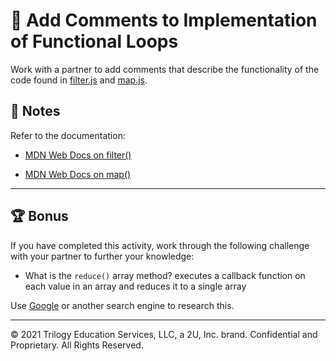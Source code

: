# 📐 Add Comments to Implementation of Functional Loops

Work with a partner to add comments that describe the functionality of the code found in [filter.js](./Unsolved/filter.js) and [map.js](./Unsolved/map.js).

## 📝 Notes

Refer to the documentation:

* [MDN Web Docs on filter()](https://developer.mozilla.org/en-US/docs/Web/JavaScript/Reference/Global_Objects/Array/filter)

* [MDN Web Docs on map()](https://developer.mozilla.org/en-US/docs/Web/JavaScript/Reference/Global_Objects/Array/map)

---

## 🏆 Bonus

If you have completed this activity, work through the following challenge with your partner to further your knowledge:

* What is the `reduce()` array method?
executes a callback function on each value in an array and reduces it to a single array

Use [Google](https://www.google.com) or another search engine to research this.

---
© 2021 Trilogy Education Services, LLC, a 2U, Inc. brand. Confidential and Proprietary. All Rights Reserved.
